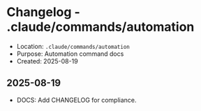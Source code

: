 # Changelog - .claude/commands/automation

- Location: `.claude/commands/automation`
- Purpose: Automation command docs
- Created: 2025-08-19

## 2025-08-19
- DOCS: Add CHANGELOG for compliance.

